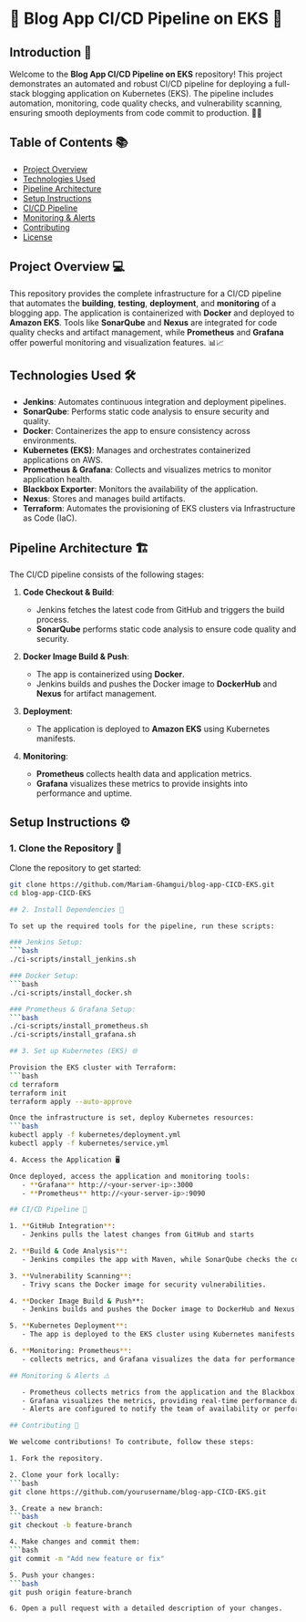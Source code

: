 # 🎉 Blog App CI/CD Pipeline on EKS 🚀

## Introduction 📝

Welcome to the **Blog App CI/CD Pipeline on EKS** repository! This project demonstrates an automated and robust CI/CD pipeline for deploying a full-stack blogging application on Kubernetes (EKS). The pipeline includes automation, monitoring, code quality checks, and vulnerability scanning, ensuring smooth deployments from code commit to production. 🔧✨

## Table of Contents 📚

- [Project Overview](#project-overview)
- [Technologies Used](#technologies-used)
- [Pipeline Architecture](#pipeline-architecture)
- [Setup Instructions](#setup-instructions)
- [CI/CD Pipeline](#cicd-pipeline)
- [Monitoring & Alerts](#monitoring--alerts)
- [Contributing](#contributing)
- [License](#license)

## Project Overview 💻

This repository provides the complete infrastructure for a CI/CD pipeline that automates the **building**, **testing**, **deployment**, and **monitoring** of a blogging app. The application is containerized with **Docker** and deployed to **Amazon EKS**. Tools like **SonarQube** and **Nexus** are integrated for code quality checks and artifact management, while **Prometheus** and **Grafana** offer powerful monitoring and visualization features. 📊📈

## Technologies Used 🛠️

- **Jenkins**: Automates continuous integration and deployment pipelines.
- **SonarQube**: Performs static code analysis to ensure security and quality.
- **Docker**: Containerizes the app to ensure consistency across environments.
- **Kubernetes (EKS)**: Manages and orchestrates containerized applications on AWS.
- **Prometheus & Grafana**: Collects and visualizes metrics to monitor application health.
- **Blackbox Exporter**: Monitors the availability of the application.
- **Nexus**: Stores and manages build artifacts.
- **Terraform**: Automates the provisioning of EKS clusters via Infrastructure as Code (IaC).

## Pipeline Architecture 🏗️

The CI/CD pipeline consists of the following stages:

1. **Code Checkout & Build**:
   - Jenkins fetches the latest code from GitHub and triggers the build process.
   - **SonarQube** performs static code analysis to ensure code quality and security.

2. **Docker Image Build & Push**:
   - The app is containerized using **Docker**.
   - Jenkins builds and pushes the Docker image to **DockerHub** and **Nexus** for artifact management.

3. **Deployment**:
   - The application is deployed to **Amazon EKS** using Kubernetes manifests.

4. **Monitoring**:
   - **Prometheus** collects health data and application metrics.
   - **Grafana** visualizes these metrics to provide insights into performance and uptime.

## Setup Instructions ⚙️

### 1. Clone the Repository 🔁

Clone the repository to get started:

```bash
git clone https://github.com/Mariam-Ghamgui/blog-app-CICD-EKS.git
cd blog-app-CICD-EKS

## 2. Install Dependencies 🔌

To set up the required tools for the pipeline, run these scripts:

### Jenkins Setup:
```bash
./ci-scripts/install_jenkins.sh

### Docker Setup:
```bash
./ci-scripts/install_docker.sh

### Prometheus & Grafana Setup:
```bash
./ci-scripts/install_prometheus.sh
./ci-scripts/install_grafana.sh

## 3. Set up Kubernetes (EKS) 🌐

Provision the EKS cluster with Terraform:
```bash
cd terraform
terraform init
terraform apply --auto-approve

Once the infrastructure is set, deploy Kubernetes resources:
```bash
kubectl apply -f kubernetes/deployment.yml
kubectl apply -f kubernetes/service.yml

4. Access the Application 🖥️

Once deployed, access the application and monitoring tools:
   - **Grafana** http://<your-server-ip>:3000
   - **Prometheus** http://<your-server-ip>:9090

## CI/CD Pipeline 🎯   

1. **GitHub Integration**:
   - Jenkins pulls the latest changes from GitHub and starts 

2. **Build & Code Analysis**:
   - Jenkins compiles the app with Maven, while SonarQube checks the code for quality.

3. **Vulnerability Scanning**:
   - Trivy scans the Docker image for security vulnerabilities.

4. **Docker Image Build & Push**:
   - Jenkins builds and pushes the Docker image to DockerHub and Nexus.

5. **Kubernetes Deployment**:
   - The app is deployed to the EKS cluster using Kubernetes manifests.

6. **Monitoring: Prometheus**:
   - collects metrics, and Grafana visualizes the data for performance insights.  

## Monitoring & Alerts ⚠️ 

   - Prometheus collects metrics from the application and the Blackbox Exporter to monitor uptime and health.
   - Grafana visualizes the metrics, providing real-time performance data.
   - Alerts are configured to notify the team of availability or performance issues.

## Contributing 🤝

We welcome contributions! To contribute, follow these steps:

1. Fork the repository.

2. Clone your fork locally:
```bash
git clone https://github.com/yourusername/blog-app-CICD-EKS.git

3. Create a new branch:
```bash
git checkout -b feature-branch

4. Make changes and commit them:
```bash
git commit -m "Add new feature or fix"

5. Push your changes:
```bash
git push origin feature-branch

6. Open a pull request with a detailed description of your changes. 

 